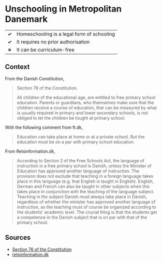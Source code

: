 # Unschooling in Metropolitan Danemark
| | |
|-|-|
| __✓__ | Homeschooling is a legal form of schooling |
| __✓__ | It requires no prior authorisation |
| __✗__ | It can be curriculum-free |

## Context

From the Danish Constitution,

> Section 76 of the Constitution.
>
> All children of the educational age, are entitled to free primary school education. Parents or guardians, who themselves make sure that the children receive a course of education, that can be measured by what is usually required in primary and lower secondary schools, is not obliged to let the children be tought at primary school.

With the following comment from ft.dk,

> Education can take place at home or at a private school. But the education must be on a par with primary school education.

From Retsinformation.dk,

> According to Section 2 of the Free Schools Act, the language of instruction in a free primary school is Danish, unless the Minister of Education has approved another language of instruction. The provision does not exclude that teaching in a foreign language takes place in this language (e.g. that English is taught in English). English, German and French can also be taught in other subjects when this takes place in conjunction with the teaching of the language subject. Teaching in the subject Danish must always take place in Danish, regardless of whether the minister has approved another language of instruction, as the teaching must of course be organized according to the students' academic level. The crucial thing is that the students get a competence in the Danish subject that is on par with that of the primary school.

## Sources

* [Section 76 of the Constitution](https://www.ft.dk/da/dokumenter/bestil-publikationer/publikationer/mingrundlov/min-grundlov/kapitel-8/paragraf-76)
* [retsinformation.dk](https://www.retsinformation.dk/eli/mt/2001/145)

